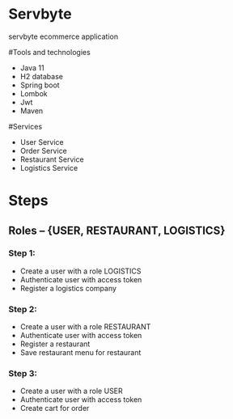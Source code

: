 # Servbyte
servbyte ecommerce application

#Tools and technologies 
  - Java 11
  - H2 database
  -	Spring boot 
  -	Lombok
  -	Jwt 
  -	Maven

#Services 
  - User Service
  - Order Service
  - Restaurant Service
  - Logistics Service
  
 # Steps
 ## Roles – {USER, RESTAURANT, LOGISTICS}
 ### Step 1:
  - Create a user with a role LOGISTICS
  - Authenticate user with access token
  - Register a logistics company
 ### Step 2:
  - Create a user with a role RESTAURANT
  - Authenticate user with access token
  - Register a restaurant 
  - Save restaurant menu for restaurant 
### Step 3:
  - Create a user with a role USER
  - Authenticate user with access token
  - Create cart for order


